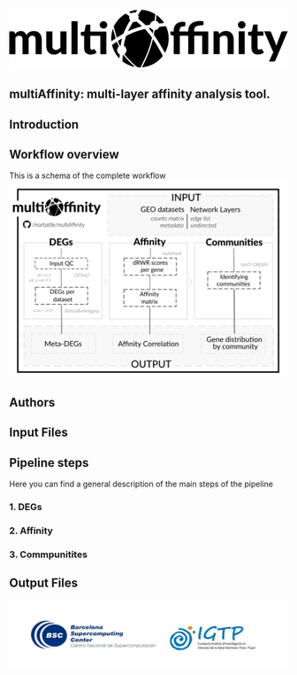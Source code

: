 ![Logo](.img/multiAffinty-logo.png)
## multiAffinity: multi-layer affinity analysis tool.

## Introduction

## Workflow overview
This is a schema of the complete workflow
![Workflow](.img/multiAffinity_workflow.png)

## Authors

## Input Files

## Pipeline steps
Here you can find a general description of the main steps of the pipeline

### 1. DEGs

### 2. Affinity

### 3. Commpunitites


## Output Files

![Logo](.img/logos-project.jpg)